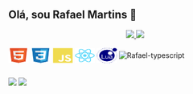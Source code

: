 ## Olá, sou Rafael Martins 👋

<div align="center">
  <a href="https://github.com/RafaelRMartins" target="_blank">
  <img height="160em" src="https://github-readme-stats.vercel.app/api?username=RafaelRMartins&show_icons=true&theme=dark&include_all_commits=true&count_private=true&icon_color=FF8C00"/>
  <img height="160em" src="https://github-readme-stats.vercel.app/api/top-langs/?username=RafaelRMartins&layout=compact&langs_count=7&theme=dark"/>
  </a>
</div>

<div style="display: inline_block"><br>
  <img align="center" alt="Rafael-HTML" height="30" width="40" src="https://raw.githubusercontent.com/devicons/devicon/master/icons/html5/html5-original.svg">
  <img align="center" alt="Rafael-CSS" height="30" width="40" src="https://raw.githubusercontent.com/devicons/devicon/master/icons/css3/css3-original.svg">
  <img align="center" alt="Rafael-Js" height="30" width="40" src="https://raw.githubusercontent.com/devicons/devicon/master/icons/javascript/javascript-plain.svg">
  <img align="center" alt="Rafael-React" height="30" width="40" src="https://raw.githubusercontent.com/devicons/devicon/master/icons/react/react-original.svg">
  <img align="center" alt="Rafael-lua" height="30" width="40" src="https://raw.githubusercontent.com/devicons/devicon/master/icons/lua/lua-plain.svg">
  <img align="center" alt="Rafael-typescript" height="30" width="40" src="https://upload.wikimedia.org/wikipedia/commons/4/4c/Typescript_logo_2020.svg">
</div>

##
 
<div> 
  <a href="https://www.linkedin.com/in/rafael-martins-799a30236/" target="_blank"><img src="https://img.shields.io/badge/-LinkedIn-%230077B5?style=for-the-badge&logo=linkedin&logoColor=white" target="_blank"></a> 
  <a href = "mailto:rafaelribeirommartins@gmail.com"><img src="https://img.shields.io/badge/-Gmail-%23333?style=for-the-badge&logo=gmail&logoColor=white" target="_blank"></a>
</div>
